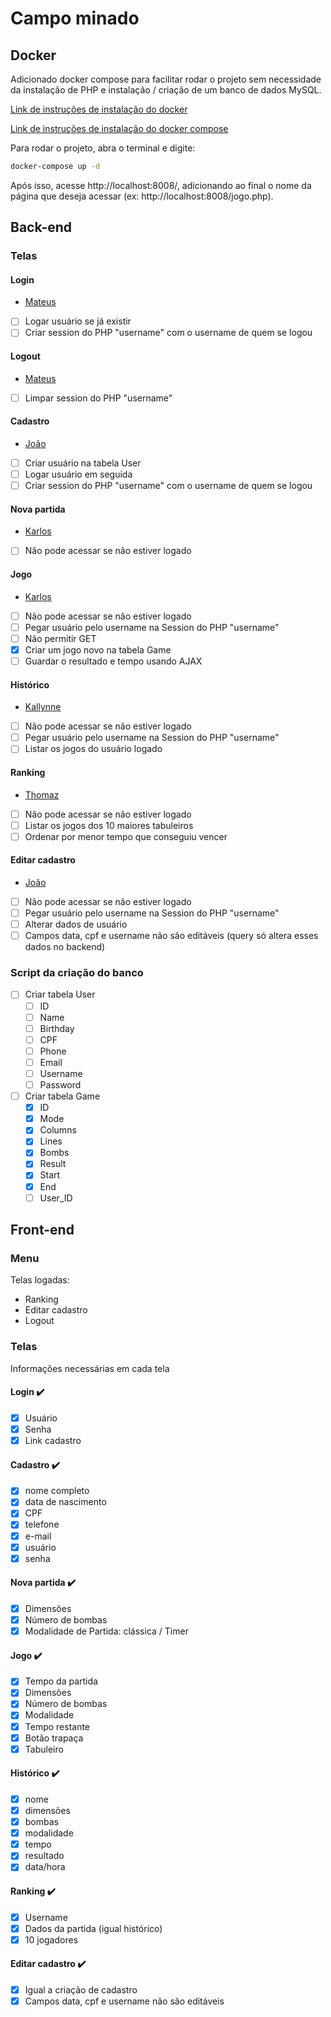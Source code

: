 # Campo minado

## Docker

Adicionado docker compose para facilitar rodar o projeto sem necessidade da instalação de PHP e instalação / criação de um banco de dados MySQL.

[Link de instruções de instalação do docker](https://docs.docker.com/engine/install/)

[Link de instruções de instalação do docker compose](https://docs.docker.com/compose/install/)

Para rodar o projeto, abra o terminal e digite:

```bash
docker-compose up -d
```

Após isso, acesse http://localhost:8008/, adicionando ao final o nome da página que deseja acessar (ex: http://localhost:8008/jogo.php).

## Back-end

### Telas

#### Login
- [Mateus](https://github.com/promateusy)
- [ ] Logar usuário se já existir
- [ ] Criar session do PHP "username" com o username de quem se logou

#### Logout
- [Mateus](https://github.com/promateusy)
- [ ] Limpar session do PHP "username"

#### Cadastro
- [João](https://github.com/JoaoPortuense)
- [ ] Criar usuário na tabela User
- [ ] Logar usuário em seguida
- [ ] Criar session do PHP "username" com o username de quem se logou

#### Nova partida
- [Karlos](https://github.com/konkah)
- [ ] Não pode acessar se não estiver logado

#### Jogo
- [Karlos](https://github.com/konkah)
- [ ] Não pode acessar se não estiver logado
- [ ] Pegar usuário pelo username na Session do PHP "username"
- [ ] Não permitir GET
- [x] Criar um jogo novo na tabela Game
- [ ] Guardar o resultado e tempo usando AJAX

#### Histórico
- [Kallynne](https://github.com/Kallynne-Rosa)
- [ ] Não pode acessar se não estiver logado
- [ ] Pegar usuário pelo username na Session do PHP "username"
- [ ] Listar os jogos do usuário logado

#### Ranking
- [Thomaz](https://github.com/Thomaz-Maques-Padovani)
- [ ] Não pode acessar se não estiver logado
- [ ] Listar os jogos dos 10 maiores tabuleiros
- [ ] Ordenar por menor tempo que conseguiu vencer

#### Editar cadastro
- [João](https://github.com/JoaoPortuense)
- [ ] Não pode acessar se não estiver logado
- [ ] Pegar usuário pelo username na Session do PHP "username"
- [ ] Alterar dados de usuário
- [ ] Campos data, cpf e username não são editáveis (query só altera esses dados no backend)

### Script da criação do banco
- [ ] Criar tabela User
    - [ ] ID
    - [ ] Name
    - [ ] Birthday
    - [ ] CPF
    - [ ] Phone
    - [ ] Email
    - [ ] Username
    - [ ] Password
- [ ] Criar tabela Game
    - [x] ID
    - [x] Mode
    - [x] Columns
    - [x] Lines
    - [x] Bombs
    - [x] Result
    - [x] Start
    - [x] End
    - [ ] User_ID

## Front-end

### Menu

Telas logadas:

- Ranking
- Editar cadastro
- Logout

### Telas

Informações necessárias em cada tela

#### Login :heavy_check_mark:
- [x] Usuário
- [x] Senha
- [x] Link cadastro

#### Cadastro :heavy_check_mark:
- [x] nome completo
- [x] data de nascimento
- [x] CPF
- [x] telefone
- [x] e-mail
- [x] usuário
- [x] senha

#### Nova partida :heavy_check_mark:
- [x] Dimensões
- [x] Número de bombas
- [x] Modalidade de Partida: clássica / Timer

#### Jogo :heavy_check_mark:
- [x] Tempo da partida
- [x] Dimensões
- [x] Número de bombas
- [x] Modalidade
- [x] Tempo restante
- [x] Botão trapaça
- [x] Tabuleiro

#### Histórico :heavy_check_mark:
- [x] nome
- [x] dimensões
- [x] bombas
- [x] modalidade
- [x] tempo
- [x] resultado
- [x] data/hora

#### Ranking :heavy_check_mark:
- [x] Username
- [x] Dados da partida (igual histórico)
- [x] 10 jogadores

#### Editar cadastro :heavy_check_mark:
- [x] Igual a criação de cadastro
- [x] Campos data, cpf e username não são editáveis
